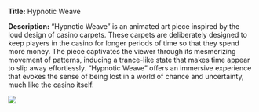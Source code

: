 **Title:** Hypnotic Weave

**Description:** “Hypnotic Weave” is an animated art piece inspired by the loud design of casino carpets. These carpets are deliberately designed to keep players in the casino for longer periods of time so that they spend more money. The piece captivates the viewer through its mesmerizing movement of patterns, inducing a trance-like state that makes time appear to slip away effortlessly. “Hypnotic Weave” offers an immersive experience that evokes the sense of being lost in a world of chance and uncertainty, much like the casino itself.

![](time.gif)

